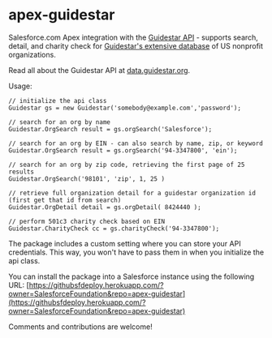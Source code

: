 apex-guidestar
==============

Salesforce.com Apex integration with the [Guidestar API](https://data.guidestar.org/) - supports search, detail, and charity check for [Guidestar's extensive database](http://www.guidestar.org/) of US nonprofit organizations.

Read all about the Guidestar API at [data.guidestar.org](https://data.guidestar.org/). 

Usage:

	// initialize the api class
    Guidestar gs = new Guidestar('somebody@example.com','password');    

    // search for an org by name
    Guidestar.OrgSearch result = gs.orgSearch('Salesforce');

    // search for an org by EIN - can also search by name, zip, or keyword
    Guidestar.OrgSearch result = gs.orgSearch('94-3347800', 'ein');

    // search for an org by zip code, retrieving the first page of 25 results
	Guidestar.OrgSearch('98101', 'zip', 1, 25 )

    // retrieve full organization detail for a guidestar organization id (first get that id from search)
    Guidestar.OrgDetail detail = gs.orgDetail( 8424440 );

    // perform 501c3 charity check based on EIN
    Guidestar.CharityCheck cc = gs.charityCheck('94-3347800');


The package includes a custom setting where you can store your API credentials. This way, you won't have to pass them in when you initialize the api class.

You can install the package into a Salesforce instance using the following URL:
  [https://githubsfdeploy.herokuapp.com/?owner=SalesforceFoundation&repo=apex-guidestar](https://githubsfdeploy.herokuapp.com/?owner=SalesforceFoundation&repo=apex-guidestar)


Comments and contributions are welcome!

